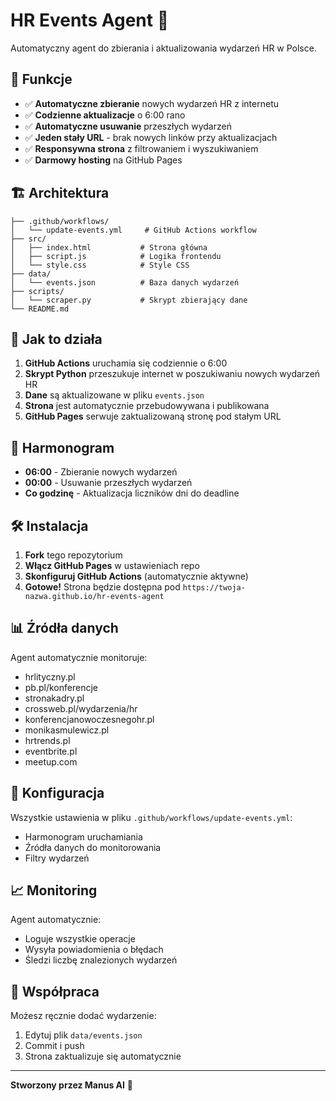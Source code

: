 # HR Events Agent 🤖

Automatyczny agent do zbierania i aktualizowania wydarzeń HR w Polsce.

## 🚀 Funkcje

- ✅ **Automatyczne zbieranie** nowych wydarzeń HR z internetu
- ✅ **Codzienne aktualizacje** o 6:00 rano
- ✅ **Automatyczne usuwanie** przeszłych wydarzeń
- ✅ **Jeden stały URL** - brak nowych linków przy aktualizacjach
- ✅ **Responsywna strona** z filtrowaniem i wyszukiwaniem
- ✅ **Darmowy hosting** na GitHub Pages

## 🏗️ Architektura

```
├── .github/workflows/
│   └── update-events.yml     # GitHub Actions workflow
├── src/
│   ├── index.html           # Strona główna
│   ├── script.js            # Logika frontendu
│   └── style.css            # Style CSS
├── data/
│   └── events.json          # Baza danych wydarzeń
├── scripts/
│   └── scraper.py           # Skrypt zbierający dane
└── README.md
```

## 🔄 Jak to działa

1. **GitHub Actions** uruchamia się codziennie o 6:00
2. **Skrypt Python** przeszukuje internet w poszukiwaniu nowych wydarzeń HR
3. **Dane** są aktualizowane w pliku `events.json`
4. **Strona** jest automatycznie przebudowywana i publikowana
5. **GitHub Pages** serwuje zaktualizowaną stronę pod stałym URL

## 📅 Harmonogram

- **06:00** - Zbieranie nowych wydarzeń
- **00:00** - Usuwanie przeszłych wydarzeń
- **Co godzinę** - Aktualizacja liczników dni do deadline

## 🛠️ Instalacja

1. **Fork** tego repozytorium
2. **Włącz GitHub Pages** w ustawieniach repo
3. **Skonfiguruj GitHub Actions** (automatycznie aktywne)
4. **Gotowe!** Strona będzie dostępna pod `https://twoja-nazwa.github.io/hr-events-agent`

## 📊 Źródła danych

Agent automatycznie monitoruje:
- hrlityczny.pl
- pb.pl/konferencje
- stronakadry.pl
- crossweb.pl/wydarzenia/hr
- konferencjanowoczesnegohr.pl
- monikasmulewicz.pl
- hrtrends.pl
- eventbrite.pl
- meetup.com

## 🔧 Konfiguracja

Wszystkie ustawienia w pliku `.github/workflows/update-events.yml`:
- Harmonogram uruchamiania
- Źródła danych do monitorowania
- Filtry wydarzeń

## 📈 Monitoring

Agent automatycznie:
- Loguje wszystkie operacje
- Wysyła powiadomienia o błędach
- Śledzi liczbę znalezionych wydarzeń

## 🤝 Współpraca

Możesz ręcznie dodać wydarzenie:
1. Edytuj plik `data/events.json`
2. Commit i push
3. Strona zaktualizuje się automatycznie

---

**Stworzony przez Manus AI** 🤖

